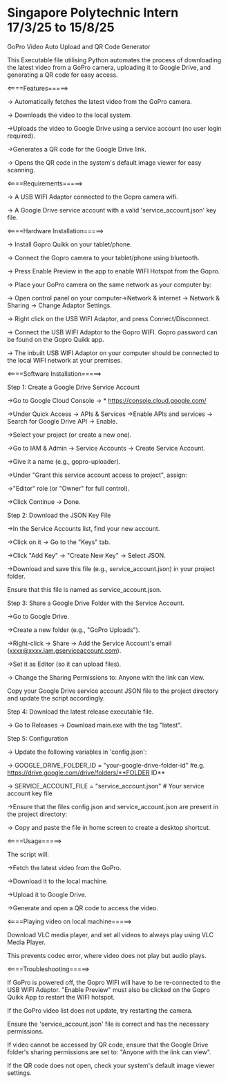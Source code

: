 # Singapore Polytechnic Intern 17/3/25 to 15/8/25

GoPro Video Auto Upload and QR Code Generator

This Executable file utilising Python automates the process of downloading the latest video from a GoPro camera, uploading it to Google Drive, and generating a QR code for easy access.

<====Features=====>

-> Automatically fetches the latest video from the GoPro camera.

-> Downloads the video to the local system.

->Uploads the video to Google Drive using a service account (no user login required).

->Generates a QR code for the Google Drive link.

-> Opens the QR code in the system's default image viewer for easy scanning.

<====Requirements=====>

-> A USB WIFI Adaptor connected to the Gopro camera wifi.

-> A Google Drive service account with a valid 'service_account.json' key file.

<====Hardware Installation=====>

-> Install Gopro Quikk on your tablet/phone.

-> Connect the Gopro camera to your tablet/phone using bluetooth.

-> Press Enable Preview in the app to enable WIFI Hotspot from the Gopro.

-> Place your GoPro camera on the same network as your computer by:

-> Open control panel on your computer->Network & internet -> Network & Sharing -> Change Adaptor Settings.

-> Right click on the USB WIFI Adaptor, and press Connect/Disconnect.

-> Connect the USB WIFI Adaptor to the Gopro WIFI. Gopro password can be found on the Gopro Quikk app.

-> The inbuilt USB WIFI Adaptor on your computer should be connected to the local WIFI network at your premises.

<====Software Installation=====>

Step 1: Create a Google Drive Service Account

->Go to Google Cloud Console → * https://console.cloud.google.com/

->Under Quick Access -> APIs & Services ->Enable APIs and services -> Search for Google Drive API -> Enable.

->Select your project (or create a new one).

->Go to IAM & Admin → Service Accounts → Create Service Account.

->Give it a name (e.g., gopro-uploader).

->Under "Grant this service account access to project", assign:

->"Editor" role (or "Owner" for full control).

->Click Continue → Done.

Step 2: Download the JSON Key File

->In the Service Accounts list, find your new account.

->Click on it → Go to the "Keys" tab.

->Click "Add Key" → "Create New Key" → Select JSON.

->Download and save this file (e.g., service_account.json) in your project folder.

Ensure that this file is named as service_account.json.

Step 3: Share a Google Drive Folder with the Service Account.

->Go to Google Drive.

->Create a new folder (e.g., "GoPro Uploads").

->Right-click → Share → Add the Service Account's email (xxxx@xxxx.iam.gserviceaccount.com).

->Set it as Editor (so it can upload files).

-> Change the Sharing Permissions to: Anyone with the link can view. 

Copy your Google Drive service account JSON file to the project directory and update the script accordingly.

Step 4: Download the latest release executable file.

-> Go to Releases -> Download main.exe with the tag "latest".

Step 5: Configuration

-> Update the following variables in 'config.json':

-> GOOGLE_DRIVE_FOLDER_ID = "your-google-drive-folder-id" #e.g. https://drive.google.com/drive/folders/**FOLDER ID**

-> SERVICE_ACCOUNT_FILE = "service_account.json" # Your service account key file

->Ensure that the files config.json and service_account.json are present in the project directory:

-> Copy and paste the file in home screen to create a desktop shortcut.

<====Usage=====>

The script will:

->Fetch the latest video from the GoPro.

->Download it to the local machine.

->Upload it to Google Drive.

->Generate and open a QR code to access the video.

<====Playing video on local machine=====>

Download VLC media player, and set all videos to always play using VLC Media Player.

This prevents codec error, where video does not play but audio plays.

<====Troubleshooting=====>

If GoPro is powered off, the Gopro WIFI will have to be re-connected to the USB WIFI Adaptor. "Enable Preview" must also be clicked on the Gopro Quikk App to restart the WIFI hotspot.

If the GoPro video list does not update, try restarting the camera.

Ensure the 'service_account.json' file is correct and has the necessary permissions.

If video cannot be accessed by QR code, ensure that the Google Drive folder's sharing permissions are set to: "Anyone with the link can view". 

If the QR code does not open, check your system's default image viewer settings.
